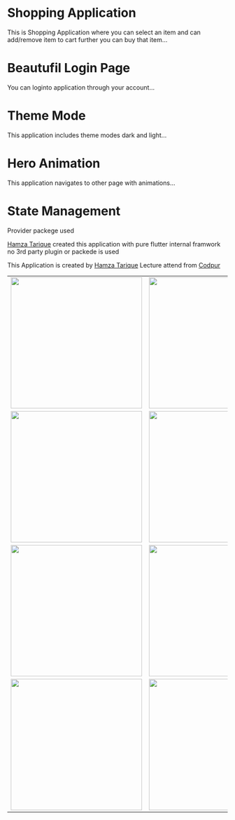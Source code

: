 # Shopping Application

This is Shopping Application where you can select an item and can add/remove item to cart further you can buy that item...
# Beautufil Login Page
You can loginto application through your account...
# Theme Mode
This application includes theme modes dark and light...
# Hero Animation
This application navigates to other page with animations... 
# State Management
Provider packege used

[Hamza Tarique](https://github.com/Mehar-IT) created this application with pure flutter internal framwork no 3rd party plugin or packede is used


This Application is created by [Hamza Tarique](https://github.com/Mehar-IT) 
Lecture attend from [Codpur](https://www.youtube.com/watch?v=4JMnuaDjP8E&list=PLrjrqTcKCnhTXI2GyPkaQF47inLp6LoIC)

|                                                                     |                                                                     |
|---------------------------------------------------------------------|---------------------------------------------------------------------|
| <img src="https://i.postimg.cc/4NXkvphV/screen-1.png" width="300"/> | <img src="https://i.postimg.cc/vZmJkMhm/screen-2.png" width="300"/> |
| <img src="https://i.postimg.cc/bJ1Wkvym/screen-3.png" width="300"/> | <img src="https://i.postimg.cc/4y502Fht/screen-4.png" width="300"/> |
| <img src="https://i.postimg.cc/d0kzQBzP/screen-5.png" width="300"/> | <img src="https://i.postimg.cc/8zn2V3Xm/screen-6.png" width="300"/> |
| <img src="https://i.postimg.cc/tCBfhwbG/screen-7.png" width="300"/> | <img src="https://i.postimg.cc/134dMBRn/screen-8.png" width="300"/> |



